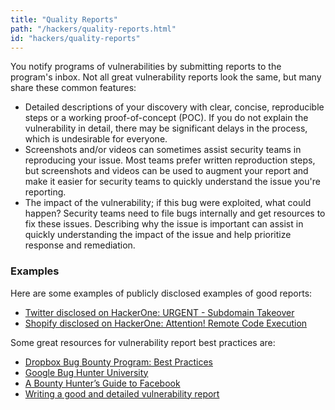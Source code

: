 ```yaml
---
title: "Quality Reports"
path: "/hackers/quality-reports.html"
id: "hackers/quality-reports"
---
```


You notify programs of vulnerabilities by submitting reports to the program's inbox. Not all great vulnerability reports look the same, but many share these common features:
* Detailed descriptions of your discovery with clear, concise, reproducible steps or a working proof-of-concept (POC). If you do not explain the vulnerability in detail, there may be significant delays in the process, which is undesirable for everyone.
* Screenshots and/or videos can sometimes assist security teams in reproducing your issue. Most teams prefer written reproduction steps, but screenshots and videos can be used to augment your report and make it easier for security teams to quickly understand the issue you're reporting.
* The impact of the vulnerability; if this bug were exploited, what could happen? Security teams need to file bugs internally and get resources to fix these issues. Describing why the issue is important can assist in quickly understanding the impact of the issue and help prioritize response and remediation.

### Examples
Here are some examples of publicly disclosed examples of good reports:
* [Twitter disclosed on HackerOne: URGENT - Subdomain Takeover](https://hackerone.com/reports/32825)
* [Shopify disclosed on HackerOne: Attention! Remote Code Execution](https://hackerone.com/reports/73567)

Some great resources for vulnerability report best practices are:
* [Dropbox Bug Bounty Program: Best Practices](https://blogs.dropbox.com/tech/2015/08/dropbox-bug-bounty-program-best-practices-2/)
* [Google Bug Hunter University](https://sites.google.com/site/bughunteruniversity/)
* [A Bounty Hunter’s Guide to Facebook](https://www.facebook.com/notes/facebook-bug-bounty/a-bounty-hunters-guide-to-facebook/946955115318715)
* [Writing a good and detailed vulnerability report](https://medium.com/@tolo7010/writing-a-good-and-detailed-vulnerability-report-bdb86cedcff)
